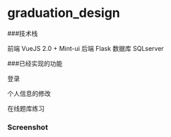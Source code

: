 # graduation_design

###技术栈

前端 VueJS 2.0 + Mint-ui
后端 Flask
数据库 SQLserver

###已经实现的功能

登录

个人信息的修改

在线题库练习

### Screenshot


